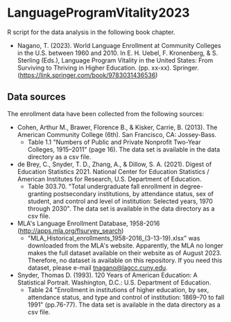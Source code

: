 # LanguageProgramVitality2023

R script for the data analysis in the following book chapter. 

- Nagano, T. (2023). World Language Enrollment at Community Colleges in the U.S. between 1960 and 2010.  In E. H. Uebel, F. Kronenberg, & S. Sterling (Eds.),  Language Program Vitality in the United States: From Surviving to Thriving in Higher Education.  (pp. xx-xx). Springer. (https://link.springer.com/book/9783031436536)

## Data sources
The enrollment data have been collected from the following sources:

- Cohen, Arthur M., Brawer, Florence B., & Kisker, Carrie, B.  (2013). The American Community College (6th). San Francisco, CA: Jossey-Bass.
	- Table 1.1 "Numbers of Public and Private Nonprofit Two-Year Colleges, 1915–2011" (page 16). The data set is available in the data directory as a csv file. 
- de Brey, C., Snyder, T. D., Zhang, A., & Dillow, S. A. (2021). Digest of Education Statistics 2021. National Center for Education Statistics / American Institutes for Research, U.S. Department of Education. 
	- Table 303.70. "Total undergraduate fall enrollment in degree-granting postsecondary institutions, by attendance status, sex of student, and control and level of institution: Selected years, 1970 through 2030". The data set is available in the data directory as a csv file.
- MLA's Language Enrollment Database, 1958-2016 (http://apps.mla.org/flsurvey_search)
	- "MLA_Historical_enrollments_1958-2016_(3-13-19).xlsx" was downloaded from the MLA's website. Apparently, the MLA no longer makes the full dataset available on their website as of August 2023. Therefore, no dataset is available on this repository. If you need this dataset, please e-mail tnagano@lagcc.cuny.edu.
- Snyder, Thomas D.  (1993). 120 Years of American Education: A Statistical Portrait. Washington, D.C.: U.S. Department of Education.
	- Table 24 "Enrollment in institutions of higher education, by sex, attendance status, and type and control of institution: 1869–70 to fall 1991" (pp.76-77). The data set is available in the data directory as a csv file. 

              